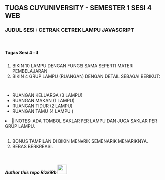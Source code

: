  <h2>TUGAS CUYUNIVERSITY - SEMESTER 1 SESI 4 WEB</h2>
 <h3>JUDUL SESI : CETRAK CETREK LAMPU JAVASCRIPT</h3>
 <br>
 <h4>Tugas Sesi 4 : ⬇️</h4>
 
 <ol class="list-inside"">
    <li>BIKIN 10 LAMPU DENGAN FUNGSI SAMA SEPERTI MATERI PEMBELAJARAN</li>
    <li>BIKIN 4 GRUP LAMPU (RUANGAN) DENGAN DETAIL SEBAGAI BERIKUT:</li>
 </ol>
            <br>
 <ul>
    <li>RUANGAN KELUARGA (3 LAMPU)</li>
    <li>RUANGAN MAKAN (1 LAMPU)</li>
    <li>RUANGAN TIDUR (2 LAMPU)</li>
    <li>RUANGAN TAMU (4 LAMPU )</li>
 </ul>
            <li>📝 NOTES: ADA TOMBOL SAKLAR PER LAMPU DAN JUGA SAKLAR PER GRUP LAMPU.</li>    
 <ol class="list-inside">
 <br>
   <li>BONUS TAMPILAN DI BIKIN MENARIK SEMENARIK MENARIKNYA.</li>
   <li>BEBAS BERKREASI.</li>
 </ol>
 <br>
 
 <h5>Author this repo <a href="https://cuyuniverse.co/author/Rizkirb" class="text-xl mt-5" style="text-decoration: none;">RizkiRb <span><img src="https://camo.githubusercontent.com/63371d36886ee658f5a97401f393e1ab1684b2fd3de674b8f5efc7d410b2a3d0/68747470733a2f2f6d656469612e67697068792e636f6d2f6d656469612f57556c706c634d704f43456d5447427442572f67697068792e676966" style="max-width: 100%; display: inline-block;" width="30px" alt=""></span></a></h5>
